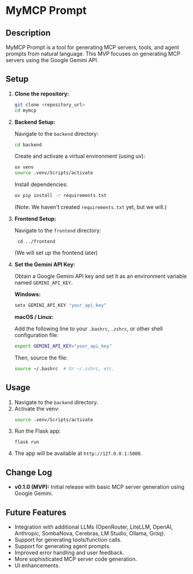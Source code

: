 # MyMCP Prompt

## Description

MyMCP Prompt is a tool for generating MCP servers, tools, and agent prompts from natural language. This MVP focuses on generating MCP servers using the Google Gemini API.

## Setup

1.  **Clone the repository:**

    ```bash
    git clone <repository_url>
    cd mymcp
    ```

2.  **Backend Setup:**

    Navigate to the `backend` directory:

    ```bash
    cd backend
    ```

    Create and activate a virtual environment (using uv):

    ```bash
    uv venv
    source .venv/Scripts/activate
    ```

    Install dependencies:

    ```bash
    uv pip install -r requirements.txt
    ```
    (Note: We haven't created `requirements.txt` yet, but we will.)

3.  **Frontend Setup:**

     Navigate to the `frontend` directory:
    ```
     cd ../frontend
    ```
    (We will set up the frontend later)

4.  **Set the Gemini API Key:**

    Obtain a Google Gemini API key and set it as an environment variable named `GEMINI_API_KEY`.

    **Windows:**

    ```bash
    setx GEMINI_API_KEY "your_api_key"
    ```

    **macOS / Linux:**

    Add the following line to your `.bashrc`, `.zshrc`, or other shell configuration file:

    ```bash
    export GEMINI_API_KEY="your_api_key"
    ```

    Then, source the file:

    ```bash
    source ~/.bashrc  # Or ~/.zshrc, etc.
    ```

## Usage
1.  Navigate to the `backend` directory.
2.  Activate the venv:
    ```bash
    source .venv/Scripts/activate
    ```
3.  Run the Flask app:
    ```
    flask run
    ```
4. The app will be available at `http://127.0.0.1:5000`.

## Change Log

-   **v0.1.0 (MVP):** Initial release with basic MCP server generation using Google Gemini.

## Future Features

-   Integration with additional LLMs (OpenRouter, LiteLLM, OpenAI, Anthropic, SombaNova, Cerebras, LM Studio, Ollama, Groq).
-   Support for generating tools/function calls.
-   Support for generating agent prompts.
-   Improved error handling and user feedback.
-   More sophisticated MCP server code generation.
-   UI enhancements.